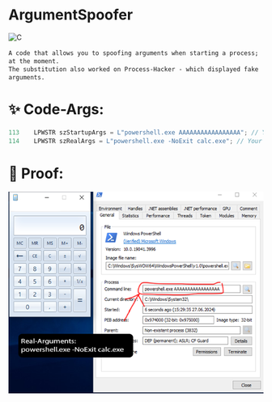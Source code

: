 # ArgumentSpoofer
![C](https://img.shields.io/badge/Language-C-blue?style=for-the-badge&logo=C)

```
A code that allows you to spoofing arguments when starting a process; at the moment.
The substitution also worked on Process-Hacker - which displayed fake arguments.
```

# ✨ Code-Args:
```c
113    LPWSTR szStartupArgs = L"powershell.exe AAAAAAAAAAAAAAAAA"; // Your fake-argumnets
114    LPWSTR szRealArgs = L"powershell.exe -NoExit calc.exe"; // Your real-arguments
```

# 📒 Proof:
<img alt="screen" width="750" src="proof.png">
